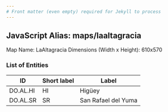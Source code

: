 ```yaml
---
# Front matter (even empty) required for Jekyll to process
---
```


## JavaScript Alias: maps/laaltagracia

Map Name: LaAltagracia
Dimensions (Width x Height): 610x570





### List of Entities

ID | Short label | Label
---|---|---|
DO.AL.HI|HI|Higüey
DO.AL.SR|SR|San Rafael del Yuma